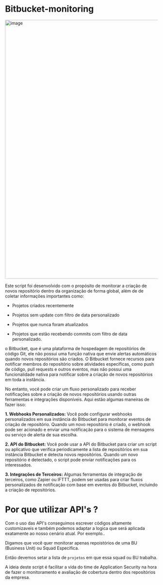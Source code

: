 # Bitbucket-monitoring

<img width="850" alt="image" src="https://github.com/DreadPirateRobertt/Bitbucket-monitoring/assets/82410029/c1b27714-9c04-422b-b6bf-072e483d3e3c">


Este script foi desenvolvido com o propósito de monitorar a criação de novos repositório dentro da organização de forma global, além de de coletar informações importantes como: 

- Projetos criados recentemente

- Projetos sem update com filtro de data personalizado

- Projetos que nunca foram atualizados 

- Projetos que estão recebendo commits com filtro de data personalizado.

o Bitbucket, que é uma plataforma de hospedagem de repositórios de código Git, ele não possui uma função nativa que envie alertas automáticos quando novos repositórios são criados. O Bitbucket fornece recursos para notificar membros do repositório sobre atividades específicas, como push de código, pull requests e outros eventos, mas não possui uma funcionalidade nativa para notificar sobre a criação de novos repositórios em toda a instância.

No entanto, você pode criar um fluxo personalizado para receber notificações sobre a criação de novos repositórios usando outras ferramentas e integrações disponíveis. Aqui estão algumas maneiras de fazer isso:

**1.	Webhooks Personalizados:** Você pode configurar webhooks personalizados em sua instância do Bitbucket para monitorar eventos de criação de repositório. Quando um novo repositório é criado, o webhook pode ser acionado e enviar uma notificação para o sistema de mensagens ou serviço de alerta de sua escolha.

**2.	API do Bitbucket:** Você pode usar a API do Bitbucket para criar um script ou aplicativo que verifica periodicamente a lista de repositórios em sua instância Bitbucket e detecta novos repositórios. Quando um novo repositório é detectado, o script pode enviar notificações para os interessados.

**3.	Integrações de Terceiros:** Algumas ferramentas de integração de terceiros, como Zapier ou IFTTT, podem ser usadas para criar fluxos personalizados de notificação com base em eventos do Bitbucket, incluindo a criação de repositórios.

# Por que utilizar API's ?

Com o uso das API's conseguimos escrever códigos altamente customizaveis e também podemos adaptar a logica que será aplicada exatamente ao nosso cenário atual.
Por exemplo..

Digamos que você quer monitorar apenas repoistórios de uma BU (Business Unit) ou Squad Especifica.

Então devemos setar a lista de `projetos` em que essa squad ou BU trabalha.

A ideia deste script é facilitar a vida do time de Application Security na hora de fazer o monitoramento e avaliação de cobertura dentro dos repositórios da empresa.
